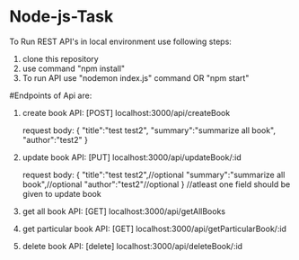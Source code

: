 # Node-js-Task
To Run REST API's in local environment use following steps:
1) clone this repository
2) use command "npm install"
3) To run API use "nodemon index.js" command OR "npm start"

#Endpoints of Api are:

1) create book API:
  [POST] localhost:3000/api/createBook
  
   request body:
  {
    "title":"test test2",
    "summary":"summarize all book",
    "author":"test2"
  }

2) update book API:
   [PUT] localhost:3000/api/updateBook/:id
   
   request body:
  {
    "title":"test test2",//optional
    "summary":"summarize all book",//optional
    "author":"test2"//optional
  }
  //atleast one field should be given to update book

4) get all book API:
   [GET] localhost:3000/api/getAllBooks

6) get particular book API:
   [GET] localhost:3000/api/getParticularBook/:id

7) delete book API:
   [delete] localhost:3000/api/deleteBook/:id 


